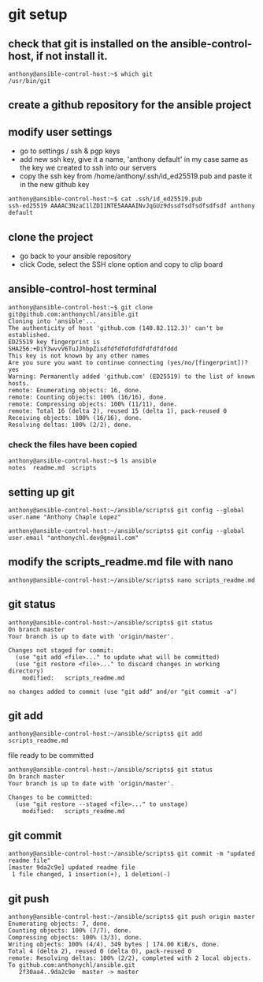 # git setup

## check that git is installed on the ansible-control-host, if not install it.
```
anthony@ansible-control-host:~$ which git
/usr/bin/git
```
## create a github repository for the ansible project

## modify user settings
- go to settings / ssh & pgp keys
- add new ssh key, give it a name, 'anthony default' in my case same as the key we created to ssh into our servers
- copy the ssh key from /home/anthony/.ssh/id_ed25519.pub and paste it in the new github key
```
anthony@ansible-control-host:~$ cat .ssh/id_ed25519.pub 
ssh-ed25519 AAAAC3NzaC1lZDI1NTE5AAAAINvJqGUz9dssdfsdfsdfsdfsdf anthony default
```
## clone the project
- go back to your ansible repository
- click Code, select the SSH clone option and copy to clip board

## ansible-control-host terminal
```
anthony@ansible-control-host:~$ git clone git@github.com:anthonychl/ansible.git
Cloning into 'ansible'...
The authenticity of host 'github.com (140.82.112.3)' can't be established.
ED25519 key fingerprint is SHA256:+DiY3wvvV6TuJJhbpZisdfdfdfdfdfdfdfdfdfddd
This key is not known by any other names
Are you sure you want to continue connecting (yes/no/[fingerprint])? yes
Warning: Permanently added 'github.com' (ED25519) to the list of known hosts.
remote: Enumerating objects: 16, done.
remote: Counting objects: 100% (16/16), done.
remote: Compressing objects: 100% (11/11), done.
remote: Total 16 (delta 2), reused 15 (delta 1), pack-reused 0
Receiving objects: 100% (16/16), done.
Resolving deltas: 100% (2/2), done.
```
### check the files have been copied
```
anthony@ansible-control-host:~$ ls ansible
notes  readme.md  scripts
```
## setting up git
```
anthony@ansible-control-host:~/ansible/scripts$ git config --global user.name "Anthony Chaple Lopez"

anthony@ansible-control-host:~/ansible/scripts$ git config --global user.email "anthonychl.dev@gmail.com"
```
## modify the scripts_readme.md file with nano
```
anthony@ansible-control-host:~/ansible/scripts$ nano scripts_readme.md 
```

## git status
```
anthony@ansible-control-host:~/ansible/scripts$ git status
On branch master
Your branch is up to date with 'origin/master'.

Changes not staged for commit:
  (use "git add <file>..." to update what will be committed)
  (use "git restore <file>..." to discard changes in working directory)
	modified:   scripts_readme.md

no changes added to commit (use "git add" and/or "git commit -a")
```
## git add
```
anthony@ansible-control-host:~/ansible/scripts$ git add scripts_readme.md 
```
file ready to be committed
```
anthony@ansible-control-host:~/ansible/scripts$ git status
On branch master
Your branch is up to date with 'origin/master'.

Changes to be committed:
  (use "git restore --staged <file>..." to unstage)
	modified:   scripts_readme.md
```
## git commit
```
anthony@ansible-control-host:~/ansible/scripts$ git commit -m "updated readme file"
[master 9da2c9e] updated readme file
 1 file changed, 1 insertion(+), 1 deletion(-)
```
## git push
```
anthony@ansible-control-host:~/ansible/scripts$ git push origin master
Enumerating objects: 7, done.
Counting objects: 100% (7/7), done.
Compressing objects: 100% (3/3), done.
Writing objects: 100% (4/4), 349 bytes | 174.00 KiB/s, done.
Total 4 (delta 2), reused 0 (delta 0), pack-reused 0
remote: Resolving deltas: 100% (2/2), completed with 2 local objects.
To github.com:anthonychl/ansible.git
   2f30aa4..9da2c9e  master -> master
```
